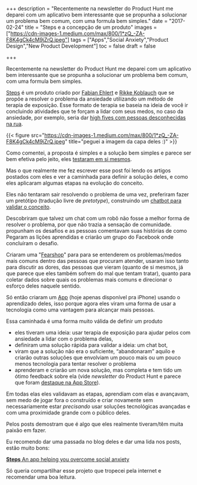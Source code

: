 +++
description = "Recentemente na newsletter do Product Hunt me deparei com um aplicativo bem interessante que se propunha a solucionar um problema bem comum, com uma formula bem simples."
date = "2017-02-24"
title = "Steps e a concepção de um produto"
images = ["https://cdn-images-1.medium.com/max/800/1*zQ_-ZA-F8K4gCk4cM9jZrQ.jpeg"]
tags = ["Apps","Social Anxiety","Product Design","New Product Development"]
toc = false
draft = false

+++

<!--more-->

Recentemente na newsletter do Product Hunt me deparei com um aplicativo bem interessante que se propunha a solucionar um problema bem comum, com uma formula bem simples.

[Steps](https://medium.com/steps) é um produto criado por [Fabian Ehlert](https://medium.com/@fabianehlert) e [Rikke Koblauch](https://medium.com/@rikkekoblauch) que se propõe a resolver o problema da ansiedade utilizando um método de terapia de exposição. Esse formato de terapia se baseia na ideia de você ir concluindo atividades que te forçam a lidar com seus medos, no caso da ansiedade, por exemplo, seria dar [high fives com pessoas desconhecidas na rua](https://medium.com/steps/how-high-fiving-strangers-helps-me-design-products-335775285d8a#.djjw4zqqt).

{{< figure src="https://cdn-images-1.medium.com/max/800/1*zQ_-ZA-F8K4gCk4cM9jZrQ.jpeg"
        title="peguei a imagem da capa deles :)" >}}

Como comentei, a proposta é simples e a solução bem simples e parece ser bem efetiva pelo jeito, eles [testaram em si mesmos](https://medium.com/steps/i-went-to-a-restaurant-by-myself-like-a-psychopath-7774db61225#.vc26zjzgb).

Mas o que realmente me fez escrever esse post foi lendo os artigos postados com eles e ver a caminhada para definir a solução deles, e como eles aplicaram algumas etapas na evolução do conceito.

Eles não tentaram sair resolvendo o problema de uma vez, preferiram fazer um pretótipo (tradução livre de *pretotype*), construindo um [chatbot para validar o conceito](https://medium.com/steps/two-steps-forward-one-step-back-89de69d79818#.ucau3jkyo).

Descobriram que talvez um chat com um robô não fosse a melhor forma de resolver o problema, por que não trazia a sensação de comunidade. propunham os desafios e as pessoas comentavam suas histórias de como Pegaram as lições aprendidas e criarão um grupo do Facebook onde concluíram o desafio.

Criaram uma "[Fearshop](https://medium.com/steps/welcome-to-fearshop-a5046e049ab8#.re4sa2hn0)" para para se entenderem os problemas/medos mais comuns dentro das pessoas que procuram atender, usaram isso tanto para discutir as dores, das pessoas que vieram (quanto de si mesmos, já que parece que eles também sofrem do mal que tentam tratar), quanto para coletar dados sobre quais os problemas mais comuns e direcionar o esforço deles naquele sentido.

Só então criaram um [App](http://itunes.apple.com/app/id1185312069?source=collection_home---2------0----------) (hoje apenas disponível pra iPhone) usando o aprendizado deles, isso porque agora eles viram uma forma de usar a tecnologia como uma vantagem para alcançar mais pessoas.

Essa caminhada é uma forma muito válida de definir um produto

- eles tiveram uma ideia: usar terapia de exposição para ajudar pelos com ansiedade a lidar com o problema delas,
- definiram uma solução rápida para validar a ideia: um chat bot,
- viram que a solução não era o suficiente, “abandonaram” aquilo e criarão outras soluções que envolviam um pouco mais ou um pouco menos tecnologia para tentar resolver o problema
- aprenderam e criarão um nova solução, mas completa e tem tido um ótimo feedback sobre ela (vide *newsletter* do Product Hunt e parece que foram [destaque na App Store](https://twitter.com/Rikkekoblauch/status/834813600099352577)).

Em todas elas eles validavam as etapas, aprendiam com elas e avançavam, sem medo de jogar fora o construído e criar novamente sem necessariamente estar *precisando* usar soluções tecnológicas avançadas e com uma proximidade grande com o público deles.

Pelos posts demostram que é algo que eles realmente tiveram/têm muita paixão em fazer.

Eu recomendo dar uma passada no blog deles e dar uma lida nos posts, estão muito bons:

[**Steps** An app helping you overcome social anxiety](https://medium.com/steps)

Só queria compartilhar esse projeto que tropecei pela internet e
recomendar uma boa leitura.
